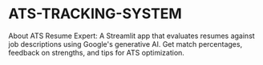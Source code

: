 # ATS-TRACKING-SYSTEM
About ATS Resume Expert: A Streamlit app that evaluates resumes against job descriptions using Google's generative AI. Get match percentages, feedback on strengths, and tips for ATS optimization.

